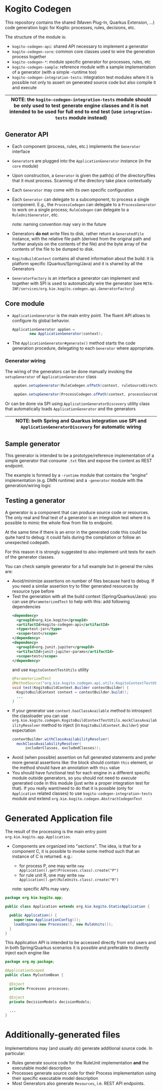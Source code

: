# Kogito Codegen

This repository contains the shared (Maven Plug-In, Quarkus Extension, ...)
code generation logic for Kogito: processes, rules, decisions, etc.

The structure of the module is:
- `kogito-codegen-api`: shared API necessary to implement a generator
- `kogito-codegen-core`: common core classes used to wire the generation process together
- `kogito-codegen-*`: module specific generator for processes, rules, etc
- `kogito-codegen-sample`: reference module with a sample implementation of a generator (with a simple -runtime too)
- `kogito-codegen-integration-tests`: integration test modules where it is possible not only to assert on generated source code but also compile it and execute

| NOTE: the `kogito-codegen-integration-tests` module should be only used to test generate engine classes and it is not intended to be used for full end to end test (use `integration-tests` module instead) |
| ---- |

## Generator API
- Each component (process, rules, etc.) implements the `Generator`
  interface 
- `Generator`s are plugged into the `ApplicationGenerator` instance (in the `core` module)
- Upon construction, a `Generator` is given the path(s) of the directory/files
  that it must process. Scanning of the directory take place contextually
- Each `Generator` may come with its own specific configuration
- Each `Generator` can delegate to a subcomponent, to process a single
  component. E.g., the `ProcessCodegen` can
  delegate to a `ProcessGenerator` to work on a single process; `RuleCodegen`
  can delegate to a `RuleUnitGenerator`, etc.

  note: naming convention may vary in the future

- Generators **do not** write files to disk, rather return a `GeneratedFile`
  instance, with the relative file path (derived from the original path
  and further analysis on the contents of the file) and the byte array
  of the contents of the file to be dumped to disk.
  
- `KogitoBuildContext` contains all shared information about the build: it is 
  platform specific (Quarkus/Spring/Java) and it is shared by all the Generators

- `GeneratorFactory` is an interface a generator can implement and together with SPI 
  is used to automatically wire the generator (see `META-INF/services/org.kie.kogito.codegen.api.GeneratorFactory`)

## Core module
- `ApplicationGenerator` is the main entry point. The fluent API allows to
  configure its global behavior.

    ```java
    ApplicationGenerator appGen =
            new ApplicationGenerator(context);
    ```
- The `ApplicationGenerator#generate()` method starts the code generation
  procedure, delegating to each `Generator` where appropriate.

### Generator wiring
The wiring of the generators can be done manually invoking the `setupGenerator` of 
`ApplicationGenerator` class
    
```java
    appGen.setupGenerator(RuleCodegen.ofPath(context, ruleSourceDirectory));
    
    appGen.setupGenerator(ProcessCodegen.ofPath(context, processSourceDirectory));
```
Or can be done via SPI using `ApplicationGeneratorDiscovery` utility class that 
automatically loads `ApplicationGenerator` and the generators

| NOTE: both Spring and Quarkus integration use SPI and `ApplicationGeneratorDiscovery` for automatic wiring |
| ---- |

## Sample generator
This generator is intended to be a prototype/reference implementation of a simple generator that
consume `.txt` files and expose the content as REST endpoint.

The example is formed by a `-runtime` module that contains the "engine" implementation (e.g. DMN runtime) and a 
`-generator` module with the generation/wiring logic

## Testing a generator

A generator is a component that can produce source code or resources. The only real and final test of a generator
is an integration test where it is possible to mimic the whole flow from file to endpoint.

At the same time if there is an error in the generated code this could be quite hard to debug: it could fails during the compilation
or follow an unexpected codepath.

For this reason it is strongly suggested to also implement unit tests for each of the generator classes.

You can check sample generator for a full example but in general the rules are:
- Avoid/minimize assertions on number of files because hard to debug. If you need a similar assertion try to filter generated 
  resources by resource type before
- Test the generation with all the build context (Spring/Quarkus/Java): you can use `@ParameterizedTest` to help with this:
  add following dependencies
  ```xml
  <dependency>
    <groupId>org.kie.kogito</groupId>
    <artifactId>kogito-codegen-api</artifactId>
    <type>test-jar</type>
    <scope>test</scope>
  </dependency>
  <dependency>
    <groupId>org.junit.jupiter</groupId>
    <artifactId>junit-jupiter-params</artifactId>
    <scope>test</scope>
  </dependency>
  ```
  and use `KogitoContextTestUtils` utility
  ```java
  @ParameterizedTest
  @MethodSource("org.kie.kogito.codegen.api.utils.KogitoContextTestUtils#contextBuilders")
  void test(KogitoBuildContext.Builder contextBuilder) {
    KogitoBuildContext context = contextBuilder.build();
    ...
  }
  ```
- If your generator use `context.hasClassAvailable` method to introspect the classloader you can use 
  `org.kie.kogito.codegen.KogitoBuildContextTestUtils.mockClassAvailabilityResolver` method to inject 
  (in `KogitoBuildContext.Builder`) your expectation
  ```java
  contextBuilder.withClassAvailabilityResolver(
    mockClassAvailabilityResolver(
        includerClasses, excludedClasses));
  ```
- Avoid (when possible) assertion on full generated statements and prefer more general assertions like:
  the block should contain `this` element, or the method should have an annotation with `this` value
- You should have functional test for each engine in a different specific module outside generators, 
  so you should not need to _execute_ generated code in this module (just write a proper integration test for that).
  If you really want/need to do that it is possible (only for `Application` related classes) to use 
  `kogito-codegen-integration-tests` module and extend `org.kie.kogito.codegen.AbstractCodegenTest`


# Generated Application file

The result of the processing is the main entry point `org.kie.kogito.app.Application`.

- Components are organized into "sections". The idea, is that for a component C,
  it is possible to invoke some method such that an instance of C is returned.
  e.g.:
  
   * for process P, one may write `new Application().get(Processes.class).create("P")`
   * for rule unit R, one may write `new Application().get(RuleUnits.class).create("R")`
  
  note: specific APIs may vary.

```java
package org.kie.kogito.app;

public class Application extends org.kie.kogito.StaticApplication {

  public Application() {
    super(new ApplicationConfig());
    loadEngines(new Processes(), new RuleUnits());
  }
}
```

This Application API is intended to be accessed directly from end users and in both Spring/Quarkus scenarios it is possible
and preferable to directly inject each engine like  
```java
package org.my.package;

@ApplicationScoped
public class MyCustomBean {
  
  @Inject
  private Processes processes;

  @Inject
  private DecisionModels decisionModels;
  
  ...
}
```

# Additionally-generated files

Implementations may (and usually *do*) generate additional source code. 
In particular:
 
- Rules generate source code for the RuleUnit implementation **and** the 
  executable model description
- Processes generate source code for their Process implementation using
  their specific executable model description
- Most Generators also generate `Resources`, i.e. REST API endpoints.  

